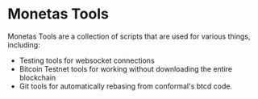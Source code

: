 Monetas Tools
=========

Monetas Tools are a collection of scripts that are used for various things, including:

* Testing tools for websocket connections
* Bitcoin Testnet tools for working without downloading the entire blockchain
* Git tools for automatically rebasing from conformal's btcd code.


